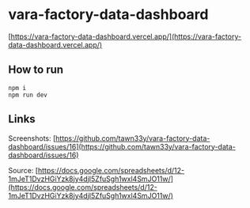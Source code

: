 # vara-factory-data-dashboard

[https://vara-factory-data-dashboard.vercel.app/](https://vara-factory-data-dashboard.vercel.app/)


## How to run

```
npm i
npm run dev
```

## Links
Screenshots: [https://github.com/tawn33y/vara-factory-data-dashboard/issues/16](https://github.com/tawn33y/vara-factory-data-dashboard/issues/16)

Source: [https://docs.google.com/spreadsheets/d/12-1mJeT1DvzHGiYzk8jy4djI5ZfuSgh1wxl4SmJO11w/](https://docs.google.com/spreadsheets/d/12-1mJeT1DvzHGiYzk8jy4djI5ZfuSgh1wxl4SmJO11w/)
